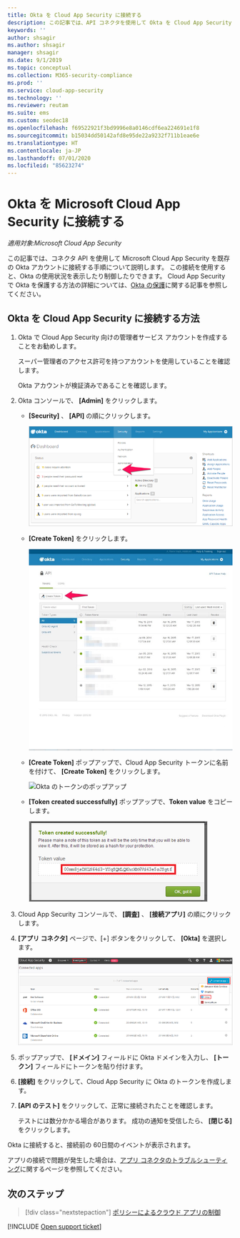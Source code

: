 ```yaml
---
title: Okta を Cloud App Security に接続する
description: この記事では、API コネクタを使用して Okta を Cloud App Security に接続し、使用状況を表示および制御する方法について説明します。
keywords: ''
author: shsagir
ms.author: shsagir
manager: shsagir
ms.date: 9/1/2019
ms.topic: conceptual
ms.collection: M365-security-compliance
ms.prod: ''
ms.service: cloud-app-security
ms.technology: ''
ms.reviewer: reutam
ms.suite: ems
ms.custom: seodec18
ms.openlocfilehash: f69522921f3bd9996e8a0146cdf6ea224691e1f8
ms.sourcegitcommit: b15034dd50142afd8e95de22a9232f711b1eae6e
ms.translationtype: HT
ms.contentlocale: ja-JP
ms.lasthandoff: 07/01/2020
ms.locfileid: "85623274"
---
```

# <a name="connect-okta-to-microsoft-cloud-app-security"></a>Okta を Microsoft Cloud App Security に接続する

*適用対象:Microsoft Cloud App Security*

この記事では、コネクタ API を使用して Microsoft Cloud App Security を既存の Okta アカウントに接続する手順について説明します。 この接続を使用すると、Okta の使用状況を表示したり制御したりできます。 Cloud App Security で Okta を保護する方法の詳細については、[Okta の保護](protect-okta.md)に関する記事を参照してください。

## <a name="how-to-connect-okta-to-cloud-app-security"></a>Okta を Cloud App Security に接続する方法

1. Okta で Cloud App Security 向けの管理者サービス アカウントを作成することをお勧めします。

    スーパー管理者のアクセス許可を持つアカウントを使用していることを確認します。

    Okta アカウントが検証済みであることを確認します。

1. Okta コンソールで、 **[Admin]** をクリックします。

    - **[Security]** 、 **[API]** の順にクリックします。

         ![Okta の [API]](media/okta-api.png "Okta の [API]")

    - **[Create Token]** をクリックします。

         ![Okta の [Create Token]](media/okta-createtoken.jpg "Okta の [Create Token]")

    - **[Create Token]** ポップアップで、Cloud App Security トークンに名前を付けて、 **[Create Token]** をクリックします。

         ![Okta のトークンのポップアップ](media/okta-token-pop-up.png)

    - **[Token created successfully]** ポップアップで、**Token value** をコピーします。

         ![Okta の [Token value]](media/okta-token-value.png "Okta の [Token value]")

1. Cloud App Security コンソールで、 **[調査]** 、 **[接続アプリ]** の順にクリックします。

1. **[アプリ コネクタ]** ページで、[+] ボタンをクリックして、 **[Okta]** を選択します。

    ![Okta の接続](media/connect-okta.png "Okta の接続")

1. ポップアップで、 **[ドメイン]** フィールドに Okta ドメインを入力し、 **[トークン]** フィールドにトークンを貼り付けます。

1. **[接続]** をクリックして、Cloud App Security に Okta のトークンを作成します。

1. **[API のテスト]** をクリックして、正常に接続されたことを確認します。

    テストには数分かかる場合があります。 成功の通知を受信したら、 **[閉じる]** をクリックします。

Okta に接続すると、接続前の 60日間のイベントが表示されます。

アプリの接続で問題が発生した場合は、[アプリ コネクタのトラブルシューティング](troubleshooting-api-connectors-using-error-messages.md)に関するページを参照してください。

## <a name="next-steps"></a>次のステップ

> [!div class="nextstepaction"]
> [ポリシーによるクラウド アプリの制御](control-cloud-apps-with-policies.md)

[!INCLUDE [Open support ticket](includes/support.md)]
